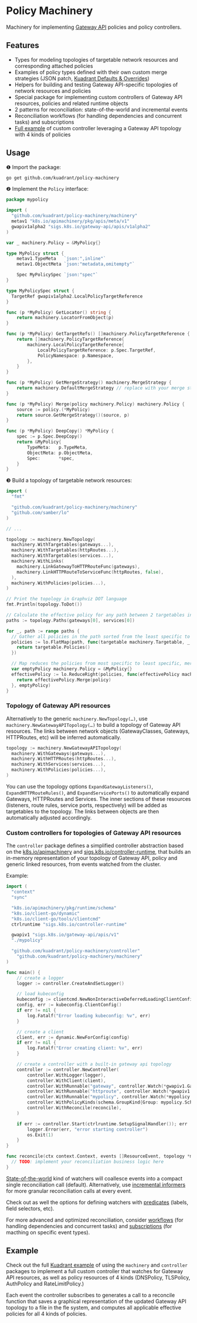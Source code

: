 # Policy Machinery

Machinery for implementing [Gateway API](https://gateway-api.sigs.k8s.io/reference/policy-attachment/) policies and policy controllers.

## Features
- Types for modeling topologies of targetable network resources and corresponding attached policies
- Examples of policy types defined with their own custom merge strategies (JSON patch, [Kuadrant Defaults & Overrides](https://docs.kuadrant.io/0.10.0/architecture/rfcs/0009-defaults-and-overrides))
- Helpers for building and testing Gateway API-specific topologies of network resources and policies
- Special package for implementing custom controllers of Gateway API resources, policies and related runtime objects
- 2 patterns for reconciliation: state-of-the-world and incremental events
- Reconciliation workflows (for handling dependencies and concurrent tasks) and subscriptions
- [Full example](./examples/kuadrant/README.md) of custom controller leveraging a Gateway API topology with 4 kinds of policies

## Usage

❶ Import the package:

```sh
go get github.com/kuadrant/policy-machinery
```

❷ Implement the `Policy` interface:

```go
package mypolicy

import (
  "github.com/kuadrant/policy-machinery/machinery"
  metav1 "k8s.io/apimachinery/pkg/apis/meta/v1"
  gwapiv1alpha2 "sigs.k8s.io/gateway-api/apis/v1alpha2"
)

var _ machinery.Policy = &MyPolicy{}

type MyPolicy struct {
	metav1.TypeMeta   `json:",inline"`
	metav1.ObjectMeta `json:"metadata,omitempty"`

	Spec MyPolicySpec `json:"spec"`
}

type MyPolicySpec struct {
  TargetRef gwapiv1alpha2.LocalPolicyTargetReference
}

func (p *MyPolicy) GetLocator() string {
	return machinery.LocatorFromObject(p)
}

func (p *MyPolicy) GetTargetRefs() []machinery.PolicyTargetReference {
	return []machinery.PolicyTargetReference{
		machinery.LocalPolicyTargetReference{
			LocalPolicyTargetReference: p.Spec.TargetRef,
			PolicyNamespace: p.Namespace,
		},
	}
}

func (p *MyPolicy) GetMergeStrategy() machinery.MergeStrategy {
	return machinery.DefaultMergeStrategy // replace with your merge strategy
}

func (p *MyPolicy) Merge(policy machinery.Policy) machinery.Policy {
	source := policy.(*MyPolicy)
	return source.GetMergeStrategy()(source, p)
}

func (p *MyPolicy) DeepCopy() *MyPolicy {
	spec := p.Spec.DeepCopy()
	return &MyPolicy{
		TypeMeta:   p.TypeMeta,
		ObjectMeta: p.ObjectMeta,
		Spec:       *spec,
	}
}
```

❸ Build a topology of targetable network resources:

```go
import (
  "fmt"

  "github.com/kuadrant/policy-machinery/machinery"
  "github.com/samber/lo"
)

// ...

topology := machinery.NewTopology(
  machinery.WithTargetables(gateways...),
  machinery.WithTargetables(httpRoutes...),
  machinery.WithTargetables(services...),
  machinery.WithLinks(
    machinery.LinkGatewayToHTTPRouteFunc(gateways),
    machinery.LinkHTTPRouteToServiceFunc(httpRoutes, false),
  ),
  machinery.WithPolicies(policies...),
)

// Print the topology in Graphviz DOT language
fmt.Println(topology.ToDot())

// Calculate the effective policy for any path between 2 targetables in the topology
paths := topology.Paths(gateways[0], services[0])

for _, path := range paths {
  // Gather all policies in the path sorted from the least specific to the most specific
  policies := lo.FlatMap(path, func(targetable machinery.Targetable, _ int) []machinery.Policy {
    return targetable.Policies()
  })

  // Map reduces the policies from most specific to least specific, merging them into one effective policy for each path
  var emptyPolicy machinery.Policy = &MyPolicy{}
  effectivePolicy := lo.ReduceRight(policies, func(effectivePolicy machinery.Policy, policy machinery.Policy, _ int) machinery.Policy {
    return effectivePolicy.Merge(policy)
  }, emptyPolicy)
}
```

### Topology of Gateway API resources

Alternatively to the generic `machinery.NewTopology(…)`, use `machinery.NewGatewayAPITopology(…)` to build a topology of Gateway API resources.
The links between network objects (GatewayClasses, Gateways, HTTPRoutes, etc) will be inferred automatically.

```go
topology := machinery.NewGatewayAPITopology(
  machinery.WithGateways(gateways...),
  machinery.WithHTTPRoutes(httpRoutes...),
  machinery.WithServices(services...),
  machinery.WithPolicies(policies...),
)
```

You can use the topology options `ExpandGatewayListeners()`, `ExpandHTTPRouteRules()`, and
`ExpandServicePorts()` to automatically expand Gateways, HTTPRoutes and Services. The inner sections of these resources
(listeners, route rules, service ports, respectively) will be added as targetables to the topology. The links between objects
are then automatically adjusted accordingly.

### Custom controllers for topologies of Gateway API resources

The `controller` package defines a simplified controller abstraction based on the [k8s.io/apimachinery](https://pkg.go.dev/k8s.io/apimachinery)
and [sigs.k8s.io/controller-runtime](https://pkg.go.dev/sigs.k8s.io/controller-runtime), that builds an in-memory
representation of your topology of Gateway API, policy and generic linked resources, from events watched from the
cluster.

Example:

```go
import (
  "context"
  "sync"

  "k8s.io/apimachinery/pkg/runtime/schema"
  "k8s.io/client-go/dynamic"
  "k8s.io/client-go/tools/clientcmd"
  ctrlruntime "sigs.k8s.io/controller-runtime"

  gwapiv1 "sigs.k8s.io/gateway-api/apis/v1"
  "./mypolicy"

  "github.com/kuadrant/policy-machinery/controller"
	"github.com/kuadrant/policy-machinery/machinery"
)

func main() {
	// create a logger
	logger := controller.CreateAndSetLogger()

	// load kubeconfig
	kubeconfig := clientcmd.NewNonInteractiveDeferredLoadingClientConfig(clientcmd.NewDefaultClientConfigLoadingRules(), &clientcmd.ConfigOverrides{})
	config, err := kubeconfig.ClientConfig()
	if err != nil {
		log.Fatalf("Error loading kubeconfig: %v", err)
	}

	// create a client
	client, err := dynamic.NewForConfig(config)
	if err != nil {
		log.Fatalf("Error creating client: %v", err)
	}

	// create a controller with a built-in gateway api topology
	controller := controller.NewController(
		controller.WithLogger(logger),
		controller.WithClient(client),
		controller.WithRunnable("gateway", controller.Watch(*gwapiv1.Gateway{}, gwapiv1.SchemeGroupVersion.WithResource("gateways"), metav1.NamespaceAll)),
		controller.WithRunnable("httproute", controller.Watch(*gwapiv1.HTTPRoute{}, gwapiv1.SchemeGroupVersion.WithResource("httproutes"), metav1.NamespaceAll)),
		controller.WithRunnable("mypolicy", controller.Watch(*mypolicy.MyPolicy{}, mypolicy.SchemeGroupVersion.WithResource("mypolicies"), metav1.NamespaceAll)),
		controller.WithPolicyKinds(schema.GroupKind{Group: mypolicy.SchemeGroupVersion.Group, Kind: "MyPolicy"}),
		controller.WithReconcile(reconcile),
	)

	if err := controller.Start(ctrlruntime.SetupSignalHandler()); err != nil {
		logger.Error(err, "error starting controller")
		os.Exit(1)
	}
}

func reconcile(ctx context.Context, events []ResourceEvent, topology *machinery.Topology, err error, state *sync.Map) error {
  // TODO: implement your reconciliation business logic here
}
```

[State-of-the-world](https://pkg.go.dev/github.com/kuadrant/policy-machinery/controller#StateReconciler) kind of watchers will coallesce events into a compact single reconciliation call (default). Alternatively, use [incremental informers](https://pkg.go.dev/github.com/kuadrant/policy-machinery/controller#IncrementalInformer) for more granular reconciliation calls at every event.

Check out as well the options for defining watchers with [predicates](https://pkg.go.dev/github.com/kuadrant/policy-machinery/controller#RunnableBuilderOptions) (labels, field selectors, etc).

For more advanced and optimized reconciliation, consider [workflows](https://pkg.go.dev/github.com/kuadrant/policy-machinery/controller#Workflow) (for handling dependencies and concurrent tasks) and [subscriptions](https://pkg.go.dev/github.com/kuadrant/policy-machinery/controller#Subscription) (for macthing on specific event types).

## Example

Check out the full [Kuadrant example](./examples/kuadrant/README.md) of using the
`machinery` and `controller` packages to implement a full custom controller that watches for
Gateway API resources, as well as policy resources of 4 kinds (DNSPolicy, TLSPolicy, AuthPolicy and RateLimitPolicy.)

Each event the controller subscribes to generates a call to a reconcile function that saves a graphical representation
of the updated Gateway API topology to a file in the fle system, and computes all applicable effective policies for
all 4 kinds of policies.

